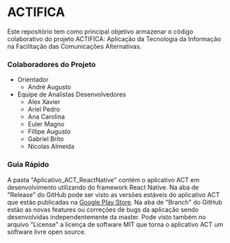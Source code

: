 # ACTIFICA
Este repositório tem como principal objetivo armazenar o código colaborativo do projeto ACTIFICA: Aplicação da Tecnologia da Informação na Facilitação das Comunicações Alternativas.
### Colaboradores do Projeto
- Orientador
  - André Augusto
- Equipe de Analistas Desenvolvedores
  - Alex Xavier
  - Ariel Pedro
  - Ana Carolina
  - Euler Magno
  - Fillipe Augusto
  - Gabriel Brito
  - Nicolas Almeida
### Guia Rápido
A pasta "Aplicativo_ACT_ReactNative" contém o aplicativo ACT em desenvolvimento utilizando do framework React Native. Na aba de "Release" do GitHub pode ser visto as versões estáveis do aplicativo ACT que estão publicadas na [Google Play Store](https://play.google.com/store/apps/details?id=com.actifica.act). Na aba de "Branch" do GitHub estão as novas features ou correções de bugs da aplicação sendo desenvolvidas independentemente da master.
Pode visto também no arquivo "License" a licença de software MIT que torna o aplicativo ACT um software livre open source.
